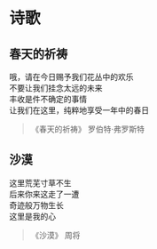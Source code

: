 # 诗歌

## 春天的祈祷

哦，请在今日赐予我们花丛中的欢乐\
不要让我们挂念太远的未来\
丰收是件不确定的事情\
让我们在这里，纯粹地享受一年中的春日

> 《春天的祈祷》 罗伯特·弗罗斯特

## 沙漠

这里荒芜寸草不生\
后来你来这走了一遭\
奇迹般万物生长\
这里是我的心 
                                      
> 《沙漠》 周将
